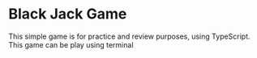 <h1>Black Jack Game</h1>
<p>
  This simple game is for practice and review purposes, using TypeScript.
  This game can be play using terminal
</p>
